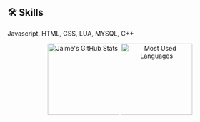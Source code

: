 ## 🛠 Skills
Javascript, HTML, CSS, LUA, MYSQL, C++

<p align="center">
    <img alt="Jaime's GitHub Stats" height="160em"  src="https://github-readme-stats.vercel.app/api?username=Options-Dev&theme=material-palenight&show_icons=true">
    <img alt="Most Used Languages" height="160em" src="https://github-readme-stats.vercel.app/api/top-langs/?username=Options-Dev&hide=html&layout=compact&theme=material-palenight" >

